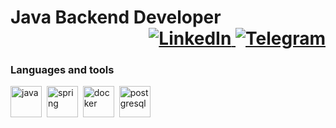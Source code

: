 <div id="header">
    <H1>Java Backend Developer
        <div id="socials" align=right>
            <a href="https://www.linkedin.com/in/abguzij/">
                <img src="https://img.shields.io/badge/LinkedIn-blue?style=for-the-badge&logo=linkedin&logoColor=white" alt="LinkedIn"/>
            </a>
            <a href="https://t.me/abguziy">
                <img src="https://img.shields.io/badge/Telegram-blue?style=for-the-badge&logo=telegram&logoColor=white" alt="Telegram"/>
            </a>
        </div>
    </H1>
</div>


### Languages and tools
<img src="https://cdn.jsdelivr.net/gh/devicons/devicon/icons/java/java-original-wordmark.svg" title="java" width="50" height="50"/>&nbsp;
<img src="https://cdn.jsdelivr.net/gh/devicons/devicon/icons/spring/spring-original-wordmark.svg" title="spring" width="50" height="50"/>&nbsp;
<img src="https://cdn.jsdelivr.net/gh/devicons/devicon/icons/docker/docker-plain-wordmark.svg" title="docker" width="50" height="50"/>&nbsp;
<img src="https://cdn.jsdelivr.net/gh/devicons/devicon/icons/postgresql/postgresql-plain-wordmark.svg" title="postgresql" width="50" height="50"/>&nbsp;
          

<!--
**abguzij/abguzij** is a ✨ _special_ ✨ repository because its `README.md` (this file) appears on your GitHub profile.

Here are some ideas to get you started:

- 🔭 I’m currently working on ...
- 🌱 I’m currently learning ...
- 👯 I’m looking to collaborate on ...
- 🤔 I’m looking for help with ...
- 💬 Ask me about ...
- 📫 How to reach me: ...
- 😄 Pronouns: ...
- ⚡ Fun fact: ...
-->
